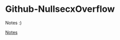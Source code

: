 # Github-NullsecxOverflow
Notes :)

[Notes](https://github.com/Kairos-T/Github-NullsecxOverflow/blob/main/Git-Environments.md)

